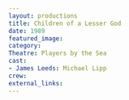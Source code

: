 ```yaml
---
layout: productions
title: Children of a Lesser God
date: 1989
featured_image:
category:
Theatre: Players by the Sea
cast:
- James Leeds: Michael Lipp
crew:
external_links:
---
```

